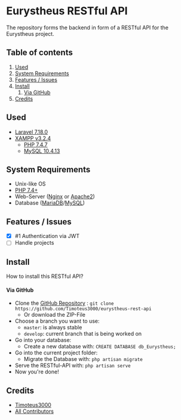 # Eurystheus RESTful API
The repository forms the backend in form of a RESTful API for the Eurystheus project.

## Table of contents
1. [Used](#used)
1. [System Requirements](#system-requirements)
1. [Features / Issues](#features-/-issues)
1. [Install](#install)
    1. [Via GitHub](#via-github)
1. [Credits](#credits)

## Used
* [Laravel 7.18.0](https://laravel.com)
* [XAMPP v3.2.4](https://www.apachefriends.org/index.html)
    * [PHP 7.4.7](https://www.php.net/)
    * [MySQL 10.4.13](https://www.mysql.com/)

## System Requirements
* Unix-like OS
* [PHP 7.4+](https://www.php.net/)
* Web-Server ([Nginx](https://www.nginx.com/) or [Apache2](https://httpd.apache.org/))
* Database ([MariaDB](https://mariadb.org/)/[MySQL](https://www.mysql.com/))

## Features / Issues
* [X] #1 Authentication via JWT
* [ ] Handle projects

## Install
How to install this RESTful API?

#### Via GitHub
* Clone the [GitHub Repository](https://github.com/Timoteus3000/eurystheus-rest-api) : `git clone https://github.com/Timoteus3000/eurystheus-rest-api`
    * Or download the ZIP-File
* Choose a branch you want to use:
    * `master`: is always stable
    * `develop`: current branch that is being worked on
* Go into your database:
    * Create a new database with: `CREATE DATABASE db_Eurystheus;`
* Go into the current project folder:
    * Migrate the Database with: `php artisan migrate`
* Serve the RESTful-API with: `php artisan serve`
* Now you're done!

## Credits
* [Timoteus3000](https://github.com/Timoteus3000)
* [All Contributors](https://github.com/Timoteus3000/eurystheus-rest-api/graphs/contributors)

